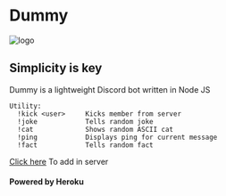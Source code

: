 # Dummy

![](https://i.imgur.com/r4t0Yve.png "logo")

## Simplicity is key
Dummy is a lightweight Discord bot written in Node JS

```
Utility:
  !kick <user>     Kicks member from server
  !joke            Tells random joke
  !cat             Shows random ASCII cat
  !ping            Displays ping for current message
  !fact            Tells random fact

```

[Click here](https://discord.com/oauth2/authorize?client_id=808341799022231566&permissions=8&scope=bot) To add in server

#### Powered by Heroku